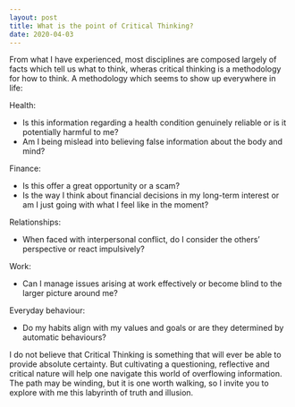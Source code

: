 ```yaml
---
layout: post
title: What is the point of Critical Thinking?
date: 2020-04-03
---
```

From what I have experienced, most disciplines are composed largely of facts which tell us what to think, wheras critical thinking is a methodology for how to think. A methodology which seems to show up everywhere in life:

Health:
* Is this information regarding a health condition genuinely        reliable or is it potentially harmful to me?
* Am I being mislead into believing false information about the body and mind?

Finance:
* Is this offer a great opportunity or a scam?
* Is the way I think about financial decisions in my long-term interest or am I just going with what I feel like in the moment?

Relationships:
* When faced with interpersonal conflict, do I consider the others’ perspective or react impulsively?

Work:
* Can I manage issues arising at work effectively or become blind to the larger picture around me?

Everyday behaviour:
* Do my habits align with my values and goals or are they determined by automatic behaviours?


I do not believe that Critical Thinking is something that will ever be able to provide absolute certainty. But cultivating a questioning, reflective and critical nature will help one navigate this world of overflowing information. The path may be winding, but it is one worth walking, so I invite you to explore with me this labyrinth of truth and illusion. 



